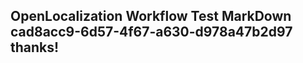 <properties
ms.topic="hero-topic"
ms.test1="hero-topic"
ms.test2="test"/>

## OpenLocalization Workflow Test MarkDown cad8acc9-6d57-4f67-a630-d978a47b2d97 thanks!
<!--HONumber=Mar16_HO3-->
